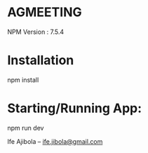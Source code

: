 # AGMEETING
NPM Version : 7.5.4


# Installation

npm install 


# Starting/Running App:

npm run dev

Ife Ajibola – ife.jibola@gmail.com